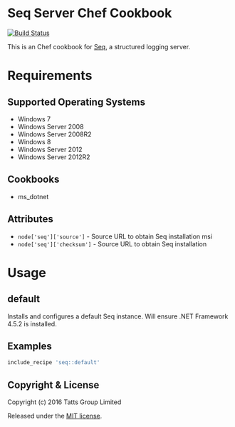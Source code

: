 # Seq Server Chef Cookbook

[![Build Status](https://travis-ci.org/TattsGroup/cookbook-seq.png?branch=master)](https://travis-ci.org/TattsGroup/cookbook-seq)

This is an Chef cookbook for [Seq](http://getseq.net), a structured logging server.

# Requirements

## Supported Operating Systems

* Windows 7
* Windows Server 2008
* Windows Server 2008R2
* Windows 8
* Windows Server 2012
* Windows Server 2012R2

## Cookbooks

* ms_dotnet

## Attributes

* `node['seq']['source']` - Source URL to obtain Seq installation msi
* `node['seq']['checksum']` - Source URL to obtain Seq installation

# Usage

## default

Installs and configures a default Seq instance.  Will ensure .NET Framework 4.5.2 is installed.

## Examples

```ruby
include_recipe 'seq::default'
```

## Copyright & License

Copyright (c) 2016 Tatts Group Limited

Released under the [MIT license](http://www.opensource.org/licenses/mit-license.php).
